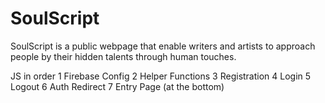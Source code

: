 # SoulScript
SoulScript is a public webpage that enable writers and artists to approach people by their hidden talents through human touches.


JS in order 
  1 Firebase Config
  2 Helper Functions
  3 Registration
  4 Login
  5 Logout
  6 Auth Redirect
  7 Entry Page (at the bottom)
